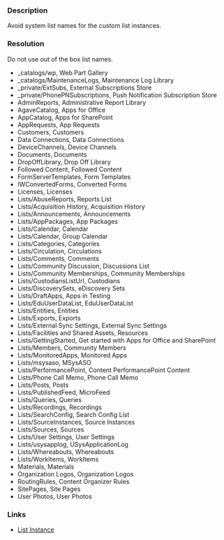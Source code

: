 ﻿---
Title: Avoid system list names for list instance
FileName: resp515403.html
---
### Description
Avoid system list names for the custom list instances.

### Resolution
Do not use out of the box list names.

* _catalogs/wp, Web Part Gallery
* _catalogs/MaintenanceLogs, Maintenance Log Library
* _private/ExtSubs, External Subscriptions Store
* _private/PhonePNSubscriptions, Push Notification Subscription Store
* AdminReports, Administrative Report Library
* AgaveCatalog, Apps for Office
* AppCatalog, Apps for SharePoint
* AppRequests, App Requests
* Customers, Customers
* Data Connections, Data Connections
* DeviceChannels, Device Channels
* Documents, Documents
* DropOffLibrary, Drop Off Library
* Followed Content, Followed Content
* FormServerTemplates, Form Templates
* IWConvertedForms, Converted Forms
* Licenses, Licenses
* Lists/AbuseReports, Reports List
* Lists/Acquisition History, Acquisition History
* Lists/Announcements, Announcements
* Lists/AppPackages, App Packages
* Lists/Calendar, Calendar
* Lists/Calendar, Group Calendar
* Lists/Categories, Categories
* Lists/Circulation, Circulations
* Lists/Comments, Comments
* Lists/Community Discussion, Discussions List
* Lists/Community Memberships, Community Memberships
* Lists/CustodiansListUrl, Custodians
* Lists/DiscoverySets, eDiscovery Sets
* Lists/DraftApps, Apps in Testing
* Lists/EduUserDataList, EduUserDataList
* Lists/Entities, Entities
* Lists/Exports, Exports
* Lists/External Sync Settings, External Sync Settings
* Lists/Facilities and Shared Assets, Resources
* Lists/GettingStarted, Get started with Apps for Office and SharePoint
* Lists/Members, Community Members
* Lists/MonitoredApps, Monitored Apps
* Lists/msysaso, MSysASO
* Lists/PerformancePoint, Content PerformancePoint Content
* Lists/Phone Call Memo, Phone Call Memo
* Lists/Posts, Posts
* Lists/PublishedFeed, MicroFeed
* Lists/Queries, Queries
* Lists/Recordings, Recordings
* Lists/SearchConfig, Search Config List
* Lists/SourceInstances, Source Instances
* Lists/Sources, Sources
* Lists/User Settings, User Settings
* Lists/usysapplog, USysApplicationLog
* Lists/Whereabouts, Whereabouts
* Lists/WorkItems, WorkItems
* Materials, Materials
* Organization Logos, Organization Logos
* RoutingRules, Content Organizer Rules
* SitePages, Site Pages
* User Photos, User Photos

### Links
- [List Instance](http://msdn.microsoft.com/en-us/library/office/ms469947(v=office.14).aspx)